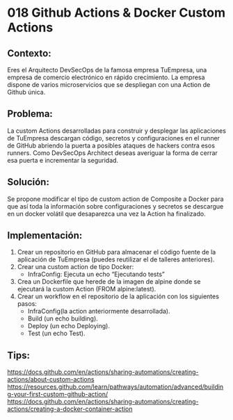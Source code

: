 # 018 Github Actions & Docker Custom Actions

## Contexto:
Eres el Arquitecto DevSecOps de la famosa empresa TuEmpresa, una empresa de comercio electrónico en rápido crecimiento. La empresa dispone de varios microservicios que se despliegan con una Action de Github única.
 
## Problema:
La custom Actions desarrolladas para construir y desplegar las aplicaciones de TuEmpresa descargan código, secretos y configuraciones en el runner de GitHub abriendo la puerta a posibles ataques de hackers contra esos runners. Como DevSecOps Architect deseas averiguar la forma de cerrar esa puerta e incrementar la seguridad.
 
## Solución:
Se propone modificar el tipo de custom action de Composite a Docker para que así toda la información sobre configuraciones y secretos se descargue en un docker volátil que desaparezca una vez la Action ha finalizado.
 
## Implementación:
1. Crear un repositorio en GitHub para almacenar el código fuente de la aplicación de TuEmpresa (puedes reutilizar el de talleres anteriores).
2. Crear una custom action de tipo Docker:
   - InfraConfig: Ejecuta un echo “Ejecutando tests”
3. Crea un Dockerfile que herede de la imagen de alpine donde se ejecutará la custom Action (FROM alpine:latest).
4. Crear un workflow en el repositorio de la aplicación con los siguientes pasos:
   - InfraConfig(la action anteriormente desarrollada).
   - Build (un echo building).
   - Deploy (un echo Deploying).
   - Test (un echo Test).
 
## Tips:
https://docs.github.com/en/actions/sharing-automations/creating-actions/about-custom-actions
https://resources.github.com/learn/pathways/automation/advanced/building-your-first-custom-github-action/
https://docs.github.com/en/actions/sharing-automations/creating-actions/creating-a-docker-container-action
